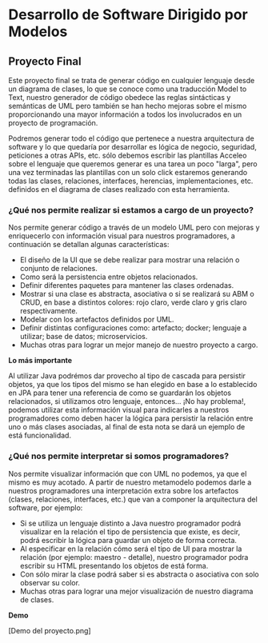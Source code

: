 # Desarrollo de Software Dirigido por Modelos

## Proyecto Final

Este proyecto final se trata de generar código en cualquier lenguaje desde un diagrama de clases, lo que se conoce como una traducción Model to Text, nuestro generador de código obedece las reglas sintácticas y semánticas de UML pero también se han hecho mejoras sobre el mismo proporcionando una mayor información a todos los involucrados en un proyecto de programación.

Podremos generar todo el código que pertenece a nuestra arquitectura de software y lo que quedaría por desarrollar es lógica de negocio, seguridad, peticiones a otras APIs, etc. sólo debemos escribir las plantillas Acceleo sobre el lenguaje que queremos generar es una tarea un poco "larga", pero una vez terminadas las plantillas con un solo click estaremos generando todas las clases, relaciones, interfaces, herencias, implementaciones, etc. definidos en el diagrama de clases realizado con esta herramienta. 

### ¿Qué nos permite realizar si estamos a cargo de un proyecto?

Nos permite generar código a través de un modelo UML pero con mejoras y enriquecerlo con información visual para nuestros programadores, a continuación se detallan algunas características:

- El diseño de la UI que se debe realizar para mostrar una relación o conjunto de relaciones.
- Como será la persistencia entre objetos relacionados.
- Definir diferentes paquetes para mantener las clases ordenadas.
- Mostrar si una clase es abstracta, asociativa o si se realizará su ABM o CRUD, en base a distintos colores: rojo claro, verde claro y gris claro respectivamente.
- Modelar con los artefactos definidos por UML.
- Definir distintas configuraciones como: artefacto; docker; lenguaje a utilizar; base de datos; microservicios.
- Muchas otras para lograr un mejor manejo de nuestro proyecto a cargo.

**Lo más importante**

Al utilizar Java podrémos dar provecho al tipo de cascada para persistir objetos, ya que los tipos del mismo se han elegido en base a lo establecido en JPA para tener una referencia de como se guardarán los objetos relacionados, si utilizamos otro lenguaje, entonces... ¡No hay problema!, podemos utilizar esta información visual para indicarles a nuestros programadores como deben hacer la lógica para persistir la relación entre uno o más clases asociadas, al final de esta nota se dará un ejemplo de está funcionalidad.

### ¿Qué nos permite interpretar si somos programadores?

Nos permite visualizar información que con UML no podemos, ya que el mismo es muy acotado. A partir de nuestro metamodelo podemos darle a nuestros programadores una interpretación extra sobre los artefactos (clases, relaciones, interfaces, etc.) que van a componer la arquitectura del software, por ejemplo:

- Si se utiliza un lenguaje distinto a Java nuestro programador podrá visualizar en la relación el tipo de persistencia que existe, es decir, podrá escribir la lógica para guardar un objeto de forma correcta.
- Al especificar en la relación cómo será el tipo de UI para mostrar la relación (por ejemplo: maestro - detalle), nuestro programador podra escribir su HTML presentando los objetos de está forma.
- Con sólo mirar la clase podrá saber si es abstracta o asociativa con solo observar su color.
- Muchas otras para lograr una mejor visualización de nuestro diagrama de clases.

**Demo**

[Demo del proyecto.png]
